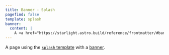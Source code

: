 ```yaml
---
title: Banner - Splash
pagefind: false
template: splash
banner:
  content: |
    A <a href="https://starlight.astro.build/reference/frontmatter/#banner">banner</a> displaying an announcement at the top of the page that can include HTML for links or other content.
---
```


A page using the [`splash` template](https://starlight.astro.build/reference/frontmatter/#template) with a [banner](https://starlight.astro.build/reference/frontmatter/#banner).
